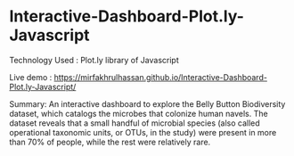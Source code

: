 # Interactive-Dashboard-Plot.ly-Javascript

Technology Used : Plot.ly library of Javascript

Live demo : https://mirfakhrulhassan.github.io/Interactive-Dashboard-Plot.ly-Javascript/

Summary: An interactive dashboard to explore the Belly Button Biodiversity dataset, which catalogs the microbes that colonize human navels.
The dataset reveals that a small handful of microbial species (also called operational taxonomic units, or OTUs, in the study) were present in more than 70% of people, while the rest were relatively rare.
